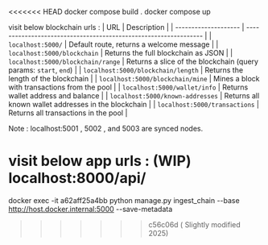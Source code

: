<<<<<<< HEAD
docker compose build .
docker compose up

visit below blockchain urls :
| URL                  | Description                                                      |
| -------------------- | ---------------------------------------------------------------- |
| `localhost:5000/`                  | Default route, returns a welcome message                         |
| `localhost:5000/blockchain`        | Returns the full blockchain as JSON                              |
| `localhost:5000/blockchain/range`  | Returns a slice of the blockchain (query params: `start`, `end`) |
| `localhost:5000/blockchain/length` | Returns the length of the blockchain                             |
| `localhost:5000/blockchain/mine`   | Mines a block with transactions from the pool                    |
| `localhost:5000/wallet/info`       | Returns wallet address and balance                               |
| `localhost:5000/known-addresses`   | Returns all known wallet addresses in the blockchain             |
| `localhost:5000/transactions`      | Returns all transactions in the pool                             |

Note : localhost:5001 , 5002 , and 5003 are synced nodes.

visit below app urls : (WIP)
localhost:8000/api/
=======
docker exec -it a62aff25a4bb python manage.py ingest_chain --base http://host.docker.internal:5000 --save-metadata
>>>>>>> c56c06d ( Slightly modified 2025)
